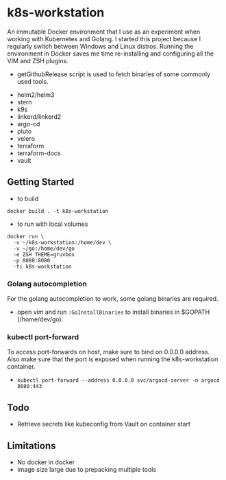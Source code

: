 # k8s-workstation

An immutable Docker environment that I use as an experiment when working with Kubernetes and Golang.
I started this project because I regularly switch between Windows and Linux distros. Running the environment in Docker saves me time re-installing and configuring all the VIM and ZSH plugins.

* getGithubRelease script is used to fetch binaries of some commonly used tools.

- helm2/helm3
- stern
- k9s
- linkerd/linkerd2
- argo-cd
- pluto
- velero
- terraform
- terraform-docs
- vault

## Getting Started

* to build
```
docker build . -t k8s-workstation
```

* to run with local volumes
```
docker run \
  -v ~/k8s-workstation:/home/dev \
  -v ~/go:/home/dev/go
  -e ZSH_THEME=gruvbox
  -p 8080:8080
  -ti k8s-workstation
```

### Golang autocompletion
For the golang autocompletion to work, some golang binaries are required. 

* open vim and run `:GoInstallBinaries` to install binaries in $GOPATH (/home/dev/go).

### kubectl port-forward
To access port-forwards on host, make sure to bind on 0.0.0.0 address.
Also make sure that the port is exposed when running the k8s-workstation container.

* `kubectl port-forward --address 0.0.0.0 svc/argocd-server -n argocd 8080:443`

## Todo
- Retrieve secrets like kubeconfig from Vault on container start

## Limitations
- No docker in docker
- Image size large due to prepacking multiple tools


